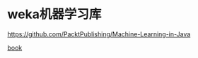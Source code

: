 # weka机器学习库

https://github.com/PacktPublishing/Machine-Learning-in-Java

[book](file:///Users/zhonghaoyuan/Google%20%E4%BA%91%E7%AB%AF%E7%A1%AC%E7%9B%98/pdf/cn/%5B%E5%9B%BE%E7%81%B5%E7%A8%8B%E5%BA%8F%E8%AE%BE%E8%AE%A1%E4%B8%9B%E4%B9%A6%5D.Java%E6%9C%BA%E5%99%A8%E5%AD%A6%E4%B9%A0.pdf)